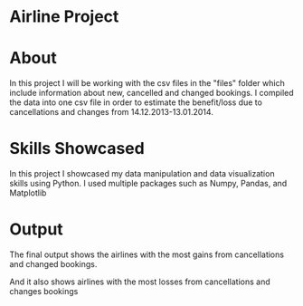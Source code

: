 # Airline Project

# About

In this project I will be working with the csv files in the "files" folder which include information about new, cancelled and changed bookings.
I compiled the data into one csv file in order to estimate the benefit/loss due to cancellations and changes from 14.12.2013-13.01.2014.


# Skills Showcased

In this project I showcased my data manipulation and data visualization skills using Python. I used multiple packages such as Numpy, Pandas, and Matplotlib


# Output

The final output shows the airlines with the most gains from cancellations and changed bookings.



And it also shows airlines with the most losses from cancellations and changes bookings
